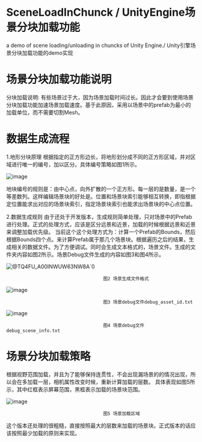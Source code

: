 # SceneLoadInChunck / UnityEngine场景分块加载功能
a demo of scene loading/unloading in chuncks of Unity Engine./ Unity引擎场景分块加载功能的demo实现

# 场景分块加载功能说明
  分块加载说明: 有些场景过于大，因为场景加载时间过长。因此才会要到使用场景分块加载功能加速场景加载速度。基于此原因，采用以场景中的prefab为最小的加载单位，而不需要切割Mesh。
# 数据生成流程
  1.地形分块原理
  根据指定的正方形边长，将地形划分成不同的正方形区域，并对区域进行唯一的编号，加以区分。具体编号策略如图1所示。
  
![image](https://github.com/coderhe/SceneLoadInChunck/assets/3722873/cb4ac9f5-5c46-43fa-98d3-5591d0e86383)
  
  地块编号的规则是：由中心点，向外扩散的一个正方形。每一层的是数量，是一个等差数列。这样编辑场景块的好处是。位置和场景块索引能够相互转换，即指根据定位置能求出对应的场景块索引，指定场景块索引也能求出场景块的中心点位置。
  
  2.数据生成规则
  由于还处于开发版本，生成规则简单处理，只对场景中的Prefab进行处理。正式的处理方式，应该是区分远景和近景，加载的时候根据远景和近景来调整加载优先级。
  当前这个这个处理方式为：计算一个Prefab的Bounds，然后根据Bounds四个点。来计算Prefab属于那几个场景块。根据遍历之后的结果，生成相关的数据文件。为了方便调试。同时会生成文本格式的，场景文件。生成的文件夹内容如图2所示。场景Debug文件生成的内容如图3和图4所示。
  
![@TQ4FU_A00INWUW63NW8A`0](https://github.com/coderhe/SceneLoadInChunck/assets/3722873/c422c25d-e406-4731-afcf-65d5550a2871)
                                        
                                        图2 场景生成文件格式
                                        
![image](https://github.com/coderhe/SceneLoadInChunck/assets/3722873/97450e07-41b9-4f21-ae52-abf9cf495c60)
                                        
                                        图3 场景debug文件debug_asset_id.txt
                                        
![image](https://github.com/coderhe/SceneLoadInChunck/assets/3722873/2ff78310-3537-4b99-afb0-2b76783947aa)
                                       
                                        图4 场景debug文件debug_scene_info.txt
                                        
# 场景分块加载策略
  根据视野范围加载，并且为了能够保持连贯性，不会出现漏场景的的情况出现，所以会在多加载一层，相机属性改变时候，重新计算加载的层数。
  具体表现如图5所示，其中红框表示屏幕范围，黑框表示加载的场景块范围。
  
![image](https://github.com/coderhe/SceneLoadInChunck/assets/3722873/1bb58b84-ea3a-4ad9-86fb-3b0c2f85e5bc)
                                        
                                        图5 场景加载区域
                                        
  这个版本还处理的很粗糙，直接按照最大的层数来加载的场景块。正式版本的话应该按照最少加载的原则来实现。
